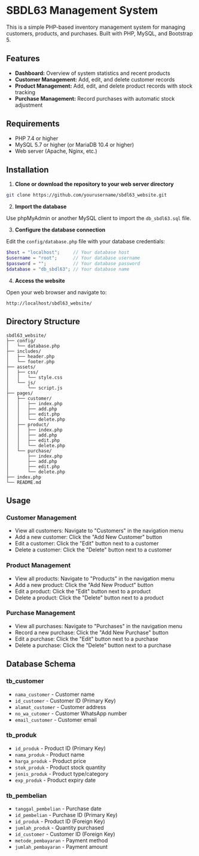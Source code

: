 # SBDL63 Management System

This is a simple PHP-based inventory management system for managing customers, products, and purchases. Built with PHP, MySQL, and Bootstrap 5.

## Features

- **Dashboard:** Overview of system statistics and recent products
- **Customer Management:** Add, edit, and delete customer records
- **Product Management:** Add, edit, and delete product records with stock tracking
- **Purchase Management:** Record purchases with automatic stock adjustment

## Requirements

- PHP 7.4 or higher
- MySQL 5.7 or higher (or MariaDB 10.4 or higher)
- Web server (Apache, Nginx, etc.)

## Installation

1. **Clone or download the repository to your web server directory**

```bash
git clone https://github.com/yourusername/sbdl63_website.git
```

2. **Import the database**

Use phpMyAdmin or another MySQL client to import the `db_sbdl63.sql` file.

3. **Configure the database connection**

Edit the `config/database.php` file with your database credentials:

```php
$host = "localhost";     // Your database host
$username = "root";      // Your database username
$password = "";          // Your database password
$database = "db_sbdl63"; // Your database name
```

4. **Access the website**

Open your web browser and navigate to:
```
http://localhost/sbdl63_website/
```

## Directory Structure

```
sbdl63_website/
├── config/
│   └── database.php
├── includes/
│   ├── header.php
│   └── footer.php
├── assets/
│   ├── css/
│   │   └── style.css
│   └── js/
│       └── script.js
├── pages/
│   ├── customer/
│   │   ├── index.php
│   │   ├── add.php
│   │   ├── edit.php
│   │   └── delete.php
│   ├── product/
│   │   ├── index.php
│   │   ├── add.php
│   │   ├── edit.php
│   │   └── delete.php
│   └── purchase/
│       ├── index.php
│       ├── add.php
│       ├── edit.php
│       └── delete.php
├── index.php
└── README.md
```

## Usage

### Customer Management

- View all customers: Navigate to "Customers" in the navigation menu
- Add a new customer: Click the "Add New Customer" button
- Edit a customer: Click the "Edit" button next to a customer
- Delete a customer: Click the "Delete" button next to a customer

### Product Management

- View all products: Navigate to "Products" in the navigation menu
- Add a new product: Click the "Add New Product" button
- Edit a product: Click the "Edit" button next to a product
- Delete a product: Click the "Delete" button next to a product

### Purchase Management

- View all purchases: Navigate to "Purchases" in the navigation menu
- Record a new purchase: Click the "Add New Purchase" button
- Edit a purchase: Click the "Edit" button next to a purchase
- Delete a purchase: Click the "Delete" button next to a purchase

## Database Schema

### tb_customer
- `nama_customer` - Customer name
- `id_customer` - Customer ID (Primary Key)
- `alamat_customer` - Customer address
- `no_wa_cutomer` - Customer WhatsApp number
- `email_customer` - Customer email

### tb_produk
- `id_produk` - Product ID (Primary Key)
- `nama_produk` - Product name
- `harga_produk` - Product price
- `stok_produk` - Product stock quantity
- `jenis_produk` - Product type/category
- `exp_produk` - Product expiry date

### tb_pembelian
- `tanggal_pembelian` - Purchase date
- `id_pembelian` - Purchase ID (Primary Key)
- `id_produk` - Product ID (Foreign Key)
- `jumlah_produk` - Quantity purchased
- `id_customer` - Customer ID (Foreign Key)
- `metode_pembayaran` - Payment method
- `jumlah_pembayaran` - Payment amount